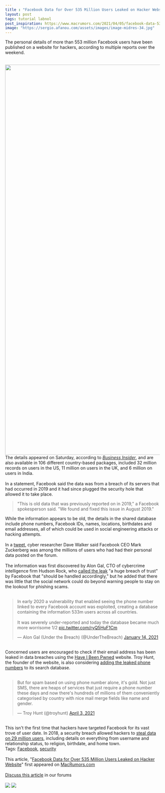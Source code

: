 ```yaml
---
title : "Facebook Data for Over 535 Million Users Leaked on Hacker Website"
layout: post
tags: tutorial labnol
post_inspiration: https://www.macrumors.com/2021/04/05/facebook-data-535m-users-leaked/
image: "https://sergio.afanou.com/assets/images/image-midres-34.jpg"
---
```


The personal details of more than 553 million Facebook users have been published on a website for hackers, according to multiple reports over the weekend.
<br/>

<br/>
<img src="https://images.macrumors.com/article-new/2021/03/Facebook-Feature.jpg" alt="" width="2250" height="1266" class="aligncenter size-full wp-image-786419" />
<br/>
The details appeared on Saturday, according to <em><a href="https://www.businessinsider.com/stolen-data-of-533-million-facebook-users-leaked-online-2021-4">Business Insider</a></em>, and are also available in 106 different country-based packages, included 32 million records on users in the US, 11 million on users in the UK, and 6 million on users in India. 
<br/>

<br/>
In a statement, Facebook said the data was from a breach of its servers that had occurred in 2019 and it had since plugged the security hole that allowed it to take place. 
<br/>
<blockquote>"This is old data that was previously reported on in 2019," a Facebook spokesperson said. "We found and fixed this issue in August 2019."</blockquote>While the information appears to be old, the details in the shared database include phone numbers, Facebook IDs, names, locations, birthdates and email addresses, all of which could be used in social engineering attacks or hacking attempts.
<br/>

<br/>
In a <a href="https://twitter.com/Daviey/status/1378424183856697348?s=20">tweet</a>, cyber researcher Dave Walker said Facebook CEO Mark Zuckerberg was among the millions of users who had had their personal data posted on the forum.
<br/>

<br/>
The information was first discovered by Alon Gal, CTO of cybercrime intelligence firm Hudson Rock, who <a href="https://twitter.com/UnderTheBreach/status/1349671417625931778?s=20">called the leak</a> "a huge breach of trust" by Facebook that "should be handled accordingly," but he added that there was little that the social network could do beyond warning people to stay on the lookout for phishing scams.
<br/>

<br/>
<div class="center-wrap"><blockquote class="twitter-tweet"><p lang="en" dir="ltr">In early 2020 a vulnerability that enabled seeing the phone number linked to every Facebook account was exploited, creating a database containing the information 533m users across all countries.<br><br>It was severely under-reported and today the database became much more worrisome 1/2 <a href="https://t.co/ryQ5HuF1Cm">pic.twitter.com/ryQ5HuF1Cm</a></p>&mdash; Alon Gal (Under the Breach) (@UnderTheBreach) <a href="https://twitter.com/UnderTheBreach/status/1349671294808285184?ref_src=twsrc%5Etfw">January 14, 2021</a></blockquote> <script async src="https://platform.twitter.com/widgets.js" charset="utf-8"></script></div>
<br/>
Concerned users are encouraged to check if their email address has been leaked in data breaches using the <a href="https://haveibeenpwned.com">Have I Been Pwned</a> website. Troy Hunt, the founder of the website, is also considering <a href="https://twitter.com/troyhunt/status/1378503918284460035?s=20">adding the leaked phone numbers</a> to its search database.
<br/>

<br/>
<div class="center-wrap"><blockquote class="twitter-tweet"><p lang="en" dir="ltr">But for spam based on using phone number alone, it&#39;s gold. Not just SMS, there are heaps of services that just require a phone number these days and now there&#39;s hundreds of millions of them conveniently categorised by country with nice mail merge fields like name and gender.</p>&mdash; Troy Hunt (@troyhunt) <a href="https://twitter.com/troyhunt/status/1378485999781613569?ref_src=twsrc%5Etfw">April 3, 2021</a></blockquote> <script async src="https://platform.twitter.com/widgets.js" charset="utf-8"></script></div>
<br/>
This isn't the first time that hackers have targeted Facebook for its vast trove of user date. In 2018, a security breach allowed hackers to <a href="https://www.macrumors.com/2018/10/12/facebook-hack-29-million-users-impacted/">steal data on 29 million users</a>, including details on everything from username and relationship status, to religion, birthdate, and home town.<div class="linkback">Tags: <a href="https://www.macrumors.com/guide/facebook/">Facebook</a>, <a href="https://www.macrumors.com/guide/security/">security</a></div><br/>This article, &quot;<a href="https://www.macrumors.com/2021/04/05/facebook-data-535m-users-leaked/">Facebook Data for Over 535 Million Users Leaked on Hacker Website</a>&quot; first appeared on <a href="https://www.macrumors.com">MacRumors.com</a><br/><br/><a href="https://forums.macrumors.com/threads/facebook-data-for-over-535-million-users-leaked-on-hacker-website.2290652/">Discuss this article</a> in our forums<br/><br/><div class="feedflare">
<a href="http://feeds.macrumors.com/~ff/MacRumors-All?a=IgzkLqPg57Y:1Ji7d7emr-g:6W8y8wAjSf4"><img src="http://feeds.feedburner.com/~ff/MacRumors-All?d=6W8y8wAjSf4" border="0"></img></a> <a href="http://feeds.macrumors.com/~ff/MacRumors-All?a=IgzkLqPg57Y:1Ji7d7emr-g:qj6IDK7rITs"><img src="http://feeds.feedburner.com/~ff/MacRumors-All?d=qj6IDK7rITs" border="0"></img></a>
</div><img src="http://feeds.feedburner.com/~r/MacRumors-All/~4/IgzkLqPg57Y" height="1" width="1" alt=""/>